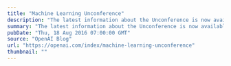 ```yaml
---
title: "Machine Learning Unconference"
description: "The latest information about the Unconference is now available at the Unconference wiki, which will be periodically updated with more information for attendees."
summary: "The latest information about the Unconference is now available at the Unconference wiki, which will be periodically updated with more information for attendees."
pubDate: "Thu, 18 Aug 2016 07:00:00 GMT"
source: "OpenAI Blog"
url: "https://openai.com/index/machine-learning-unconference"
thumbnail: ""
---
```


